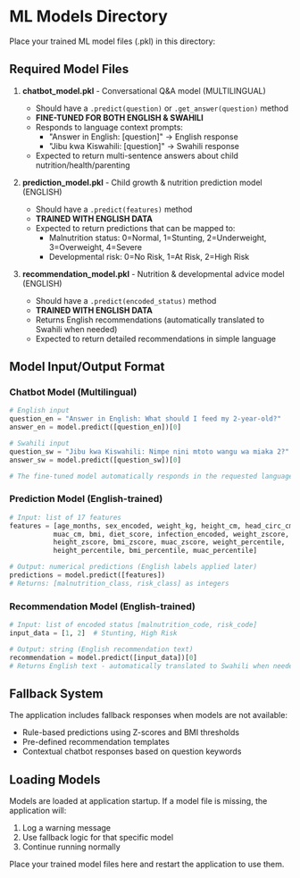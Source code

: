 # ML Models Directory

Place your trained ML model files (.pkl) in this directory:

## Required Model Files

1. **chatbot_model.pkl** - Conversational Q&A model (MULTILINGUAL)
   - Should have a `.predict(question)` or `.get_answer(question)` method
   - **FINE-TUNED FOR BOTH ENGLISH & SWAHILI**
   - Responds to language context prompts:
     - "Answer in English: [question]" → English response
     - "Jibu kwa Kiswahili: [question]" → Swahili response
   - Expected to return multi-sentence answers about child nutrition/health/parenting

2. **prediction_model.pkl** - Child growth & nutrition prediction model (ENGLISH)
   - Should have a `.predict(features)` method
   - **TRAINED WITH ENGLISH DATA**
   - Expected to return predictions that can be mapped to:
     - Malnutrition status: 0=Normal, 1=Stunting, 2=Underweight, 3=Overweight, 4=Severe
     - Developmental risk: 0=No Risk, 1=At Risk, 2=High Risk

3. **recommendation_model.pkl** - Nutrition & developmental advice model (ENGLISH)
   - Should have a `.predict(encoded_status)` method
   - **TRAINED WITH ENGLISH DATA**
   - Returns English recommendations (automatically translated to Swahili when needed)
   - Expected to return detailed recommendations in simple language

## Model Input/Output Format

### Chatbot Model (Multilingual)
```python
# English input
question_en = "Answer in English: What should I feed my 2-year-old?"
answer_en = model.predict([question_en])[0]

# Swahili input  
question_sw = "Jibu kwa Kiswahili: Nimpe nini mtoto wangu wa miaka 2?"
answer_sw = model.predict([question_sw])[0]

# The fine-tuned model automatically responds in the requested language
```

### Prediction Model (English-trained)
```python
# Input: list of 17 features
features = [age_months, sex_encoded, weight_kg, height_cm, head_circ_cm, 
           muac_cm, bmi, diet_score, infection_encoded, weight_zscore, 
           height_zscore, bmi_zscore, muac_zscore, weight_percentile, 
           height_percentile, bmi_percentile, muac_percentile]

# Output: numerical predictions (English labels applied later)
predictions = model.predict([features])
# Returns: [malnutrition_class, risk_class] as integers
```

### Recommendation Model (English-trained)
```python
# Input: list of encoded status [malnutrition_code, risk_code]
input_data = [1, 2]  # Stunting, High Risk

# Output: string (English recommendation text)
recommendation = model.predict([input_data])[0]
# Returns English text - automatically translated to Swahili when needed
```

## Fallback System

The application includes fallback responses when models are not available:
- Rule-based predictions using Z-scores and BMI thresholds
- Pre-defined recommendation templates
- Contextual chatbot responses based on question keywords

## Loading Models

Models are loaded at application startup. If a model file is missing, the application will:
1. Log a warning message
2. Use fallback logic for that specific model
3. Continue running normally

Place your trained model files here and restart the application to use them.
